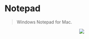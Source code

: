 # Notepad
> Windows Notepad for Mac.

<p align="center"><img src="https://cloudup.com/cT7XaASzxaq+"></p>
